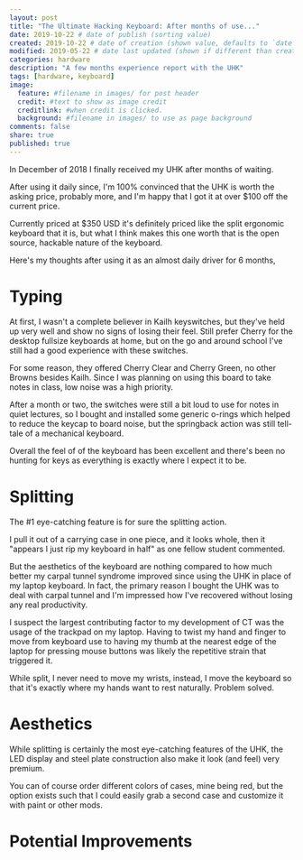 ```yaml
---
layout: post
title: "The Ultimate Hacking Keyboard: After months of use..."
date: 2019-10-22 # date of publish (sorting value)
created: 2019-10-22 # date of creation (shown value, defaults to `date`)
modified: 2019-05-22 # date last updated (shown if different than created)
categories: hardware
description: "A few months experience report with the UHK"
tags: [hardware, keyboard]
image:
  feature: #filename in images/ for post header
  credit: #text to show as image credit
  creditlink: #when credit is clicked.
  background: #filename in images/ to use as page background
comments: false
share: true
published: true
---
```


In December of 2018 I finally received my UHK after months of waiting.

After using it daily since, I'm 100% convinced that the UHK is worth the asking price, probably more, and I'm happy that I got it at over $100 off the current price.

Currently priced at $350 USD it's definitely priced like the split ergonomic keyboard that it is, but what I think makes this one worth that is the open source, hackable nature of the keyboard.

Here's my thoughts after using it as an almost daily driver for 6 months,


# Typing

At first, I wasn't a complete believer in Kailh keyswitches, but they've held up very well and show no signs of losing their feel. Still prefer Cherry for the desktop fullsize keyboards at home, but on the go and around school I've still had a good experience with these switches.

For some reason, they offered Cherry Clear and Cherry Green, no other Browns besides Kailh. Since I was planning on using this board to take notes in class, low noise was a high priority.

After a month or two, the switches were still a bit loud to use for notes in quiet lectures, so I bought and installed some generic o-rings which helped to reduce the keycap to board noise, but the springback action was still tell-tale of a mechanical keyboard.

Overall the feel of of the keyboard has been excellent and there's been no hunting for keys as everything is exactly where I expect it to be.

# Splitting

The #1 eye-catching feature is for sure the splitting action.

I pull it out of a carrying case in one piece, and it looks whole, then it "appears I just rip my keyboard in half" as one fellow student commented.

But the aesthetics of the keyboard are nothing compared to how much better my carpal tunnel syndrome improved since using the UHK in place of my laptop keyboard. In fact, the primary reason I bought the UHK was to deal with carpal tunnel and I'm impressed how I've recovered without losing any real productivity.

I suspect the largest contributing factor to my development of CT was the usage of the trackpad on my laptop. Having to twist my hand and finger to move from keyboard use to having my thumb at the nearest edge of the laptop for pressing mouse buttons was likely the repetitive strain that triggered it.

While split, I never need to move my wrists, instead, I move the keyboard so that it's exactly where my hands want to rest naturally. Problem solved.

# Aesthetics

While splitting is certainly the most eye-catching features of the UHK, the LED display and steel plate construction also make it look (and feel) very premium.

You can of course order different colors of cases, mine being red, but the option exists such that I could easily grab a second case and customize it with paint or other mods.

# Potential Improvements
